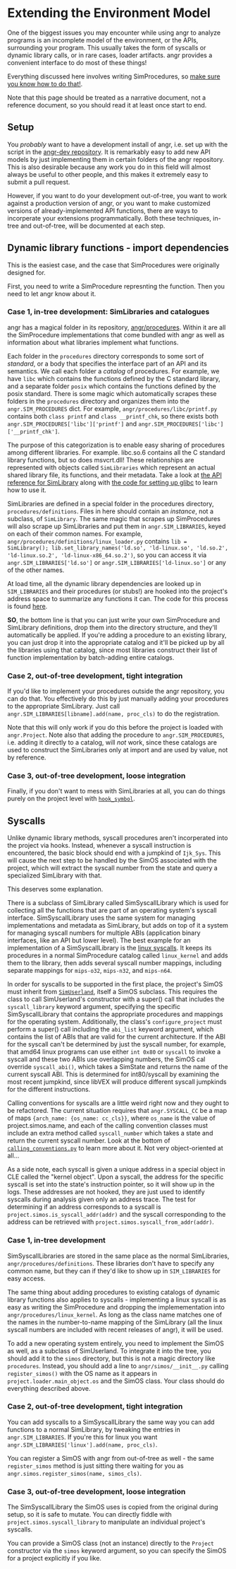 # Extending the Environment Model

One of the biggest issues you may encounter while using angr to analyze programs is an incomplete model of the environment, or the APIs, surrounding your program.
This usually takes the form of syscalls or dynamic library calls, or in rare cases, loader artifacts.
angr provides a convenient interface to do most of these things!

Everything discussed here involves writing SimProcedures, so [make sure you know how to do that!](simprocedures.md).

Note that this page should be treated as a narrative document, not a reference document, so you should read it at least once start to end.

## Setup

You _probably_ want to have a development install of angr, i.e. set up with the script in the [angr-dev repository](https://github.com/angr/angr-dev).
It is remarkably easy to add new API models by just implementing them in certain folders of the angr repository.
This is also desirable because any work you do in this field will almost always be useful to other people, and this makes it extremely easy to submit a pull request.

However, if you want to do your development out-of-tree, you want to work against a production version of angr, or you want to make customized versions of already-implemented API functions, there are ways to incorperate your extensions programmatically.
Both these techniques, in-tree and out-of-tree, will be documented at each step.

## Dynamic library functions - import dependencies

This is the easiest case, and the case that SimProcedures were originally designed for.

First, you need to write a SimProcedure represnting the function.
Then you need to let angr know about it.

### Case 1, in-tree development: SimLibraries and catalogues

angr has a magical folder in its repository, [angr/procedures](https://github.com/angr/angr/tree/master/angr/procedures).
Within it are all the SimProcedure implementations that come bundled with angr as well as information about what libraries implement what functions.

Each folder in the `procedures` directory corresponds to some sort of _standard_, or a body that specifies the interface part of an API and its semantics.
We call each folder a _catalog_ of procedures.
For example, we have `libc` which contains the functions defined by the C standard library, and a separate folder `posix` which contains the functions defined by the posix standard.
There is some magic which automatically scrapes these folders in the `procedures` directory and organizes them into the `angr.SIM_PROCEDURES` dict.
For example, `angr/procedures/libc/printf.py` contains both `class printf` and `class __printf_chk`, so there exists both `angr.SIM_PROCEDURES['libc']['printf']` and `angr.SIM_PROCEDURES['libc']['__printf_chk']`.

The purpose of this categorization is to enable easy sharing of procedures among different libraries.
For example. libc.so.6 contains all the C standard library functions, but so does msvcrt.dll!
These relationships are represented with objects called `SimLibraries` which represent an actual shared library file, its functions, and their metadata.
Take a look at [the API reference for SimLibrary](http://angr.io/api-doc/angr.html#angr.procedures.definitions.SimLibrary) along with [the code for setting up glibc](https://github.com/angr/angr/blob/master/angr/procedures/definitions/glibc.py) to learn how to use it.

SimLibraries are defined in a special folder in the procedures directory, `procedures/definitions`.
Files in here should contain an _instance_, not a subclass, of `SimLibrary`.
The same magic that scrapes up SimProcedures will also scrape up SimLibraries and put them in `angr.SIM_LIBRARIES`, keyed on each of their common names.
For example, `angr/procedures/definitions/linux_loader.py` contains `lib = SimLibrary(); lib.set_library_names('ld.so', 'ld-linux.so', 'ld.so.2', 'ld-linux.so.2', 'ld-linux-x86_64.so.2')`, so you can access it via `angr.SIM_LIBRARIES['ld.so']` or `angr.SIM_LIBRARIES['ld-linux.so']` or any of the other names.

At load time, all the dynamic library dependencies are looked up in `SIM_LIBRARIES` and their procedures (or stubs!) are hooked into the project's address space to summarize any functions it can.
The code for this process is found [here](https://github.com/angr/angr/blob/master/angr/project.py#L244).

**SO**, the bottom line is that you can just write your own SimProcedure and SimLibrary definitions, drop them into the directory structure, and they'll automatically be applied.
If you're adding a procedure to an existing library, you can just drop it into the appropriate catalog and it'll be picked up by all the libraries using that catalog, since most libraries construct their list of function implementation by batch-adding entire catalogs.

### Case 2, out-of-tree development, tight integration

If you'd like to implement your procedures outside the angr repository, you can do that.
You effectively do this by just manually adding your procedures to the appropriate SimLibrary.
Just call `angr.SIM_LIBRARIES[libname].add(name, proc_cls)` to do the registration.

Note that this will only work if you do this before the project is loaded with `angr.Project`.
Note also that adding the procedure to `angr.SIM_PROCEDURES`, i.e. adding it directly to a catalog, will _not_ work, since these catalogs are used to construct the SimLibraries only at import and are used by value, not by reference.

### Case 3, out-of-tree development, loose integration

Finally, if you don't want to mess with SimLibraries at all, you can do things purely on the project level with [`hook_symbol`](http://angr.io/api-doc/angr.html#angr.project.Project.hook_symbol).

## Syscalls

Unlike dynamic library methods, syscall procedures aren't incorperated into the project via hooks.
Instead, whenever a syscall instruction is encountered, the basic block should end with a jumpkind of `Ijk_Sys`.
This will cause the next step to be handled by the SimOS associated with the project, which will extract the syscall number from the state and query a specialized SimLibrary with that.

This deserves some explanation.

There is a subclass of SimLibrary called SimSyscallLibrary which is used for collecting all the functions that are part of an operating system's syscall interface.
SimSyscallLibrary uses the same system for managing implementations and metadata as SimLibrary, but adds on top of it a system for managing syscall numbers for multiple ABIs (application binary interfaces, like an API but lower level).
The best example for an implementation of a SimSyscallLibrary is the [linux syscalls](https://github.com/angr/angr/blob/master/angr/procedures/definitions/linux_kernel.py).
It keeps its procedures in a normal SimProcedure catalog called `linux_kernel` and adds them to the library, then adds several syscall number mappings, including separate mappings for `mips-o32`, `mips-n32`, and `mips-n64`.

In order for syscalls to be supported in the first place, the project's SimOS must inherit from [`SimUserland`](http://angr.io/api-doc/angr.html#angr.simos.userland.SimUserland), itself a SimOS subclass.
This requires the class to call SimUserland's constructor with a super() call that includes the `syscall_library` keyword argument, specifying the specific SimSyscallLibrary that contains the appropriate procedures and mappings for the operating system.
Additionally, the class's `configure_project` must perform a super() call including the `abi_list` keyword argument, which contains the list of ABIs that are valid for the current architecture.
If the ABI for the syscall can't be determined by just the syscall number, for example, that amd64 linux programs can use either `int 0x80` or `syscall` to invoke a syscall and these two ABIs use overlapping numbers, the SimOS cal override `syscall_abi()`, which takes a SimState and returns the name of the current syscall ABI.
This is determined for int80/syscall by examining the most recent jumpkind, since libVEX will produce different syscall jumpkinds for the different instructions.

Calling conventions for syscalls are a little weird right now and they ought to be refactored.
The current situation requires that `angr.SYSCALL_CC` be a map of maps `{arch_name: {os_name: cc_cls}}`, where `os_name` is the value of project.simos.name, and each of the calling convention classes must include an extra method called `syscall_number` which takes a state and return the current syscall number.
Look at the bottom of [`calling_conventions.py`](https://github.com/angr/angr/blob/master/angr/calling_conventions.py) to learn more about it.
Not very object-oriented at all...

As a side note, each syscall is given a unique address in a special object in CLE called the "kernel object".
Upon a syscall, the address for the specific syscall is set into the state's instruction pointer, so it will show up in the logs.
These addresses are not hooked, they are just used to identify syscalls during analysis given only an address trace.
The test for determining if an address corresponds to a syscall is `project.simos.is_syscall_addr(addr)` and the syscall corresponding to the address can be retrieved with `project.simos.syscall_from_addr(addr)`.

### Case 1, in-tree development

SimSyscallLibraries are stored in the same place as the normal SimLibraries, `angr/procedures/definitions`.
These libraries don't have to specify any common name, but they can if they'd like to show up in `SIM_LIBRARIES` for easy access.

The same thing about adding procedures to existing catalogs of dynamic library functions also applies to syscalls - implementing a linux syscall is as easy as writing the SimProcedure and dropping the implemementation into `angr/procedures/linux_kernel`.
As long as the class name matches one of the names in the number-to-name mapping of the SimLibrary (all the linux syscall numbers are included with recent releases of angr), it will be used.

To add a new operating system entirely, you need to implement the SimOS as well, as a subclass of SimUserland.
To integrate it into the tree, you should add it to the `simos` directory, but this is not a magic directory like `procedures`. Instead, you should add a line to `angr/simos/__init__.py` calling `register_simos()` with the OS name as it appears in `project.loader.main_object.os` and the SimOS class.
Your class should do everything described above.

### Case 2, out-of-tree development, tight integration

You can add syscalls to a SimSyscallLibrary the same way you can add functions to a normal SimLibrary, by tweaking the entries in `angr.SIM_LIBRARIES`.
If you're this for linux you want `angr.SIM_LIBRARIES['linux'].add(name, proc_cls)`.

You can register a SimOS with angr from out-of-tree as well - the same `register_simos` method is just sitting there waiting for you as `angr.simos.register_simos(name, simos_cls)`.

### Case 3, out-of-tree development, loose integration

The SimSyscallLibrary the SimOS uses is copied from the original during setup, so it is safe to mutate.
You can directly fiddle with `project.simos.syscall_library` to manipulate an individual project's syscalls.

You can provide a SimOS class (not an instance) directly to the `Project` constructor via the `simos` keyword argument, so you can specify the SimOS for a project explicitly if you like.
